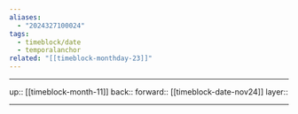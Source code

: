 ```yaml
---
aliases:
  - "2024327100024"
tags:
  - timeblock/date
  - temporalanchor
related: "[[timeblock-monthday-23]]"
---
```




***

up:: [[timeblock-month-11]]
back:: 
forward:: [[timeblock-date-nov24]]
layer:: 

***
